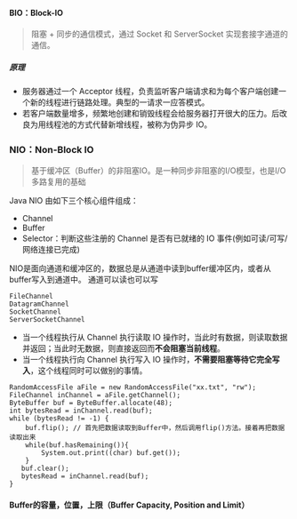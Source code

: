 #### BIO：Block-IO
> 阻塞 + 同步的通信模式，通过 Socket 和 ServerSocket 实现套接字通道的通信。

##### 原理

- 服务器通过一个 Acceptor 线程，负责监听客户端请求和为每个客户端创建一个新的线程进行链路处理。典型的一请求一应答模式。
- 若客户端数量增多，频繁地创建和销毁线程会给服务器打开很大的压力。后改良为用线程池的方式代替新增线程，被称为伪异步 IO。

### NIO：Non-Block IO
> 基于缓冲区（Buffer）的非阻塞IO。是一种同步非阻塞的I/O模型，也是I/O多路复用的基础

Java NIO 由如下三个核心组件组成：

- Channel
- Buffer
- Selector：判断这些注册的 Channel 是否有已就绪的 IO 事件(例如可读/可写/网络连接已完成)

NIO是面向通道和缓冲区的，数据总是从通道中读到buffer缓冲区内，或者从buffer写入到通道中。
通道可以读也可以写
```
FileChannel
DatagramChannel
SocketChannel
ServerSocketChannel
```

- 当一个线程执行从 Channel 执行读取 IO 操作时，当此时有数据，则读取数据并返回；当此时无数据，则直接返回而**不会阻塞当前线程**。
- 当一个线程执行向 Channel 执行写入 IO 操作时，**不需要阻塞等待它完全写入**，这个线程同时可以做别的事情。
```
RandomAccessFile aFile = new RandomAccessFile("xx.txt", "rw");
FileChannel inChannel = aFile.getChannel();
ByteBuffer buf = ByteBuffer.allocate(48);
int bytesRead = inChannel.read(buf);
while (bytesRead != -1) {
    buf.flip(); // 首先把数据读取到Buffer中，然后调用flip()方法。接着再把数据读取出来
    while(buf.hasRemaining()){
        System.out.print((char) buf.get());
    }
   buf.clear();
   bytesRead = inChannel.read(buf);
}
```

#### Buffer的容量，位置，上限（Buffer Capacity, Position and Limit）